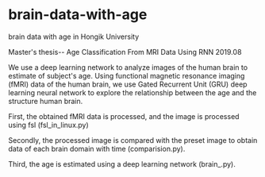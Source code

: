 # brain-data-with-age
brain data with age in Hongik University

Master's thesis-- Age Classification From MRI Data Using RNN 2019.08

We use a deep learning network to analyze images of the human brain to estimate of subject's age.
Using functional magnetic resonance imaging (fMRI) data of the human brain,
we use Gated Recurrent Unit (GRU) deep learning neural network to explore the relationship between the age and the structure human brain.

First, the obtained fMRI data is processed, and the image is processed using fsl (fsl_in_linux.py)

Secondly, the processed image is compared with the preset image to obtain data of each brain domain with time (comparision.py). 

Third, the age is estimated using a deep learning network (brain_.py). 
